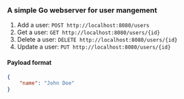 ### A simple Go webserver for user mangement

1. Add a user: `POST http://localhost:8080/users`
2. Get a user: `GET http://localhost:8080/users/{id}`
3. Delete a user: `DELETE http://localhost:8080/users/{id}`
4. Update a user: `PUT http://localhost:8080/users/{id}`

#### Payload format
```json
{
    "name": "John Doe"
} 
```
